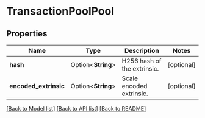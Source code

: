 # TransactionPoolPool

## Properties

Name | Type | Description | Notes
------------ | ------------- | ------------- | -------------
**hash** | Option<**String**> | H256 hash of the extrinsic. | [optional]
**encoded_extrinsic** | Option<**String**> | Scale encoded extrinsic. | [optional]

[[Back to Model list]](../README.md#documentation-for-models) [[Back to API list]](../README.md#documentation-for-api-endpoints) [[Back to README]](../README.md)


